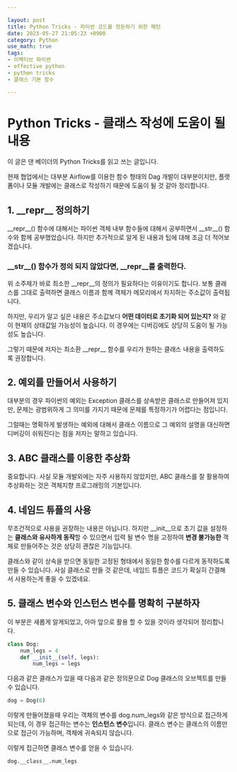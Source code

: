 ```yaml
---

layout: post
title: Python Tricks - 파이썬 코드를 정돈하기 위한 패턴
date: 2023-05-27 21:05:23 +0900
category: Python
use_math: true
tags:
- 이펙티브 파이썬
- effective python
- python tricks
- 클래스 기본 함수

---
```


# Python Tricks - 클래스 작성에 도움이 될 내용

이 글은 댄 베이더의 Python Tricks를 읽고 쓰는 글입니다.

현재 협업에서는 대부분 Airflow를 이용한 함수 형태의 Dag 개발이 대부분이지만, 플랫폼이나 모듈 개발에는 클래스로 작성하기 때문에 도움이 될 것 같아 정리합니다.

## 1. \_\_repr\_\_ 정의하기

\_\_repr\_\_() 함수에 대해서는 파이썬 객체 내부 함수들에 대해서 공부하면서 \_\_str\_\_() 함수와 함께 공부했었습니다. 하지만 추가적으로 알게 된 내용과 팁에 대해 조금 더 적어보겠습니다.

### \_\_str\_\_() 함수가 정의 되지 않았다면, \_\_repr\_\_를 출력한다.

위 소주제가 바로 최소한 \_\_repr\_\_의 정의가 필요하다는 이유이기도 합니다. 보통 클래스를 그대로 출력하면 클래스 이름과 함께 객체가 메모리에서 차지하는 주소값이 출력됩니다.

하지만, 우리가 알고 싶은 내용은 주소값보다 **어떤 데이터로 초기화 되어 있는지?** 와 같이 현재의 상태값일 가능성이 높습니다. 이 경우에는 디버깅에도 상당히 도움이 될 가능성도 높습니다.

그렇기 때문에 저자는 최소환 \_\_repr\_\_ 함수를 우리가 원하는 클래스 내용을 출력하도록 권장합니다.

## 2. 예외를 만들어서 사용하기

대부분의 경우 파이썬의 예외는 Exception 클래스를 상속받은 클래스로 만들어져 있지만, 문제는 광범위하게 그 의미를 가지기 때문에 문제를 특정하기가 어렵다는 점입니다.

그럴때는 명확하게 발생하는 예외에 대해서 클래스 이름으로 그 예외의 설명을 대신하면 디버깅이 쉬워진다는 점을 저자는 말하고 있습니다.

## 3. ABC 클래스를 이용한 추상화

중요합니다. 사실 모듈 개발외에는 자주 사용하지 않았지만, ABC 클래스를 잘 활용하여 추상화하는 것은 객체지향 프로그래밍의 기본입니다.

## 4. 네임드 튜플의 사용

무조건적으로 사용을 권장하는 내용은 아닙니다. 하지만 \_\_init\_\_으로 초기 값을 설정하는 **클래스와 유사하게 동작**할 수 있으면서 입력 될 변수 명을 고정하여 **변경 불가능한** 객체로 만들어주는 것은 상당히 괜찮은 기능입니다.

클래스와 같이 상속을 받으면 동일한 고정된 형태에서 동일한 함수를 다르게 동작하도록 만들 수 있습니다. 사실 클래스로 만들 것 같은데, 네임드 튜플은 코드가 확실히 간결해서 사용하는게 좋을 수 있겠네요.

## 5. 클래스 변수와 인스턴스 변수를 명확히 구분하자

이 부분은 새롭게 알게되었고, 아마 앞으로 활용 할 수 있을 것이라 생각되어 정리합니다.

```python
class Dog:
	num_legs = 4
	def __init__(self, legs):
		num_legs = legs
```
다음과 같은 클래스가 있을 때 다음과 같은 정의문으로 Dog 클래스의 오브젝트를 만들 수 있습니다.

```python
dog = Dog(6)
```
이렇게 만들어졌을때 우리는 객체의 변수를 dog.num_legs와 같은 방식으로 접근하게 되는데, 이 경우 접근하는 변수는 **인스턴스 변수**입니다. 클래스 변수는 클래스의 이름만으로 접근이 가능하며, 객체에 귀속되지 않습니다.

이렇게 접근하면 클래스 변수를 얻을 수 있습니다.

```python
dog.__class__.num_legs
```
